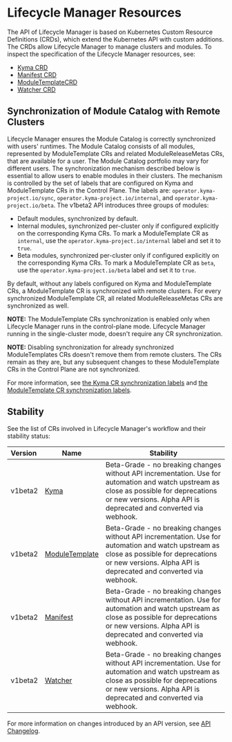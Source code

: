 # Lifecycle Manager Resources

The API of Lifecycle Manager is based on Kubernetes Custom Resource Definitions (CRDs), which extend the Kubernetes API with custom additions. The CRDs allow Lifecycle Manager to manage clusters and modules. To inspect the specification of the Lifecycle Manager resources, see:

* [Kyma CRD](01-kyma.md)
* [Manifest CRD](02-manifest.md)
* [ModuleTemplateCRD](03-moduletemplate.md)
* [Watcher CRD](04-watcher.md)

## Synchronization of Module Catalog with Remote Clusters

Lifecycle Manager ensures the Module Catalog is correctly synchronized with users' runtimes.
The Module Catalog consists of all modules, represented by ModuleTemplate CRs and related ModuleReleaseMetas CRs, that are available for a user. The Module Catalog portfolio may vary for different users.
The synchronization mechanism described below is essential to allow users to enable modules in their clusters.
The mechanism is controlled by the set of labels that are configured on Kyma and ModuleTemplate CRs in the Control Plane. The labels are: `operator.kyma-project.io/sync`, `operator.kyma-project.io/internal`, and `operator.kyma-project.io/beta`.
The v1beta2 API introduces three groups of modules:

* Default modules, synchronized by default.
* Internal modules, synchronized per-cluster only if configured explicitly on the corresponding Kyma CRs. To mark a ModuleTemplate CR as `internal`, use the `operator.kyma-project.io/internal` label and set it to `true`.
* Beta modules, synchronized per-cluster only if configured explicitly on the corresponding Kyma CRs. To mark a ModuleTemplate CR as `beta`, use the `operator.kyma-project.io/beta` label and set it to `true`.

By default, without any labels configured on Kyma and ModuleTemplate CRs, a ModuleTemplate CR is synchronized with remote clusters.
For every synchronized ModuleTemplate CR, all related ModuleReleaseMetas CRs are synchronized as well.

**NOTE:** The ModuleTemplate CRs synchronization is enabled only when Lifecycle Manager runs in the control-plane mode. Lifecycle Manager running in the single-cluster mode, doesn't require any CR synchronization.

**NOTE:** Disabling synchronization for already synchronized ModuleTemplates CRs doesn't remove them from remote clusters. The CRs remain as they are, but any subsequent changes to these ModuleTemplate CRs in the Control Plane are not synchronized.

For more information, see [the Kyma CR synchronization labels](./01-kyma.md#operatorkyma-projectio-labels) and [the ModuleTemplate CR synchronization labels](./03-moduletemplate.md#operatorkyma-projectio-labels).

## Stability

See the list of CRs involved in Lifecycle Manager's workflow and their stability status:

| Version | Name                                                | Stability                                                                                                                                                                                                    |
|:--------|-----------------------------------------------------------------|--------------------------------------------------------------------------------------------------------------------------------------------------------------------------------------------------------------|
| v1beta2 | [Kyma](/api/v1beta2/kyma_types.go)                         | Beta-Grade - no breaking changes without API incrementation. Use for automation and watch upstream as close as possible for deprecations or new versions. Alpha API is deprecated and converted via webhook. |
| v1beta2 | [ModuleTemplate](/api/v1beta2/moduletemplate_types.go)     | Beta-Grade - no breaking changes without API incrementation. Use for automation and watch upstream as close as possible for deprecations or new versions. Alpha API is deprecated and converted via webhook. |
| v1beta2 | [Manifest](/api/v1beta2/manifest_types.go)                 | Beta-Grade - no breaking changes without API incrementation. Use for automation and watch upstream as close as possible for deprecations or new versions. Alpha API is deprecated and converted via webhook. |
| v1beta2 | [Watcher](/api/v1beta2/watcher_types.go)                   | Beta-Grade - no breaking changes without API incrementation. Use for automation and watch upstream as close as possible for deprecations or new versions. Alpha API is deprecated and converted via webhook. |

For more information on changes introduced by an API version, see [API Changelog](../05-api-changelog.md).
